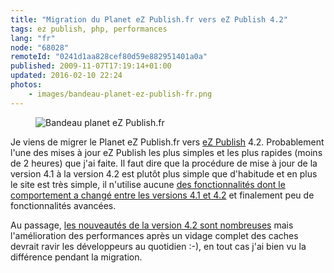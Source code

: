```yaml
---
title: "Migration du Planet eZ Publish.fr vers eZ Publish 4.2"
tags: ez publish, php, performances
lang: "fr"
node: "68028"
remoteId: "0241d1aa828cef80d59e882951401a0a"
published: 2009-11-07T17:19:14+01:00
updated: 2016-02-10 22:24
photos:
    - images/bandeau-planet-ez-publish-fr.png
---
```

<figure class="object-center"><img loading="lazy" src="/images//bandeau-planet-ez-publish-fr.png" alt="Bandeau planet eZ Publish.fr">
</figure>


Je viens de migrer le Planet eZ Publish.fr
vers [eZ Publish](/tag/ez-publish) 4.2. Probablement l'une des mises à jour eZ
Publish les plus simples et les plus rapides (moins de 2 heures) que j'ai faite.
Il faut dire que la procédure de mise à jour de la version 4.1 à la version
4.2
est plutôt plus simple que d'habitude et en plus le site est très simple, il
n'utilise aucune [des fonctionnalités dont le comportement a changé entre les
versions 4.1 et
4.2](https://github.com/ezsystems/ezpublish-legacy/blob/master/doc/bc/4.2/changes-4.2.0.txt)
et finalement peu de fonctionnalités avancées.


Au passage, [les nouveautés de la version 4.2 sont
nombreuses](https://github.com/ezsystems/ezpublish-legacy/blob/master/doc/changelogs/4.2/CHANGELOG-4.1.0-to-4.2.0) mais
l'amélioration des
performances
après un vidage complet des caches devrait ravir les développeurs au quotidien
:-), en tout cas j'ai bien vu la différence pendant la migration.
